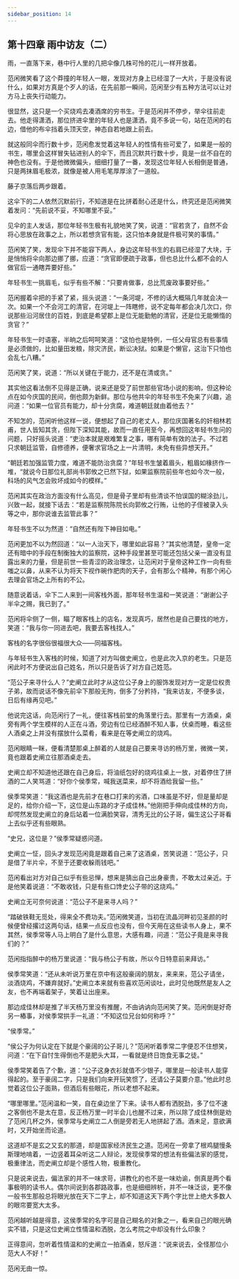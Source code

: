 ```yaml
---
sidebar_position: 14
---
```


## 第十四章 **雨中访友（二）**

雨，一直落下来，巷中行人里的几把伞像几株可怜的花儿一样开放着。

范闲微笑看了这个莽撞的年轻人一眼，发现对方身上已经湿了一大片，于是没有说什么，如果对方真是个歹人的话，在先前那一瞬间，范闲至少有五种方法可以让对方马上丧失行动能力。

很显然，这只是一个买烧鸡去凑酒席的穷书生。于是范闲并不停步，举伞往前走去。他走得潇洒，那位挤进伞里的年轻人也是潇洒，竟不多说一句，站在范闲的右边，借他的布伞挡着头顶天空，神态自若地跟上前去。

就这般同伞而行数十步，范闲愈发觉着这年轻人的性情有些可爱了，如果是一般的书生，哪里会这样冒失钻进别人的伞下，而且沉默共行数十步，竟是一丝不自在的神色也没有。于是他微微偏头，细细打量了一番，发现这位年轻人长相倒是普通，只是两抹眉毛极浓，就像是被人用毛笔厚厚涂了一道般。

藤子京落后两步跟着。

这伞下的二人依然沉默前行，不知道是在比拼着耐心还是什么，终究还是范闲微笑着发问：“先前说不妥，不知哪里不妥。”

见伞的主人发话，那位年轻书生极有礼貌地笑了笑，说道：“官若贪了，自然不会将心思放在政事之上，所以若想贪官有能，这只怕本身就是件极可笑的事情。”

范闲笑了笑，发现伞下并不能容下两人，身边这年轻书生的右肩已经湿了大块，于是悄悄将伞向那边挪了挪，应道：“贪官即便疏于政事，但也总比什么都不会的人做官后一通瞎弄要好些。”

年轻书生一挑眉毛，似乎有些不解：“只要肯做事，总比荒废政事要好些。”

范闲握着伞把的手紧了紧，摇头说道：“一条河堤，不修的话大概隔几年就会决一次。如果一个不会河工的清官，在河堤上一阵瞎修，说不定每年都会决几次口，你说那些沿河居住的百姓，到底是希望郡上是位无能勤勉的清官，还是位无能懒惰的贪官？”

年轻书生一时语塞，半晌之后呵呵笑道：“这怕也是特例，一任父母官总有些事情是必须做的，比如量田发粮，除灾济民，断讼决狱。如果是个懒官，这治下只怕也会乱七八糟。”

范闲笑了笑，说道：“所以关键在于能力，还不是在清或贪。”

其实他这看法倒不见得是正确，说来还是受了前世那些官场小说的影响，但这种论点在如今庆国的民间，倒也颇为新鲜。那位与他共伞的年轻书生不免来了兴趣，追问道：“如果一位官员有能力，却十分贪腐，难道朝廷就由着他去？”

不知怎的，范闲听他这样一说，便想起了自己的老丈人，那位庆国著名的奸相林若甫，世人皆知其贪，但陛下深知其能，故而一直任用至今，再想回这年轻书生问的问题，只好摇头说道：“吏治本就是艰难繁复之事，哪有简单有效的法子。不过若只求朝廷监管，自修德养，便奢求官场之上一片清明，未免有些异想天开。”

“朝廷若加强监管力度，难道不能防治贪腐？”年轻书生皱着眉头，粗眉如椽挤作一堆，“就说今日那位礼部尚书郭攸之已然下狱，如果监察院前些年也如今次一般，科场的风气怎会败坏成如今的模样。”

范闲其实在政治方面没有什么高见，但是骨子里却有些清谈不怕误国的糊涂劲儿，兴致一起，就接下话去：“若是监察院陈院长向郭攸之行贿，让他的子侄被录入头等之中，那你说谁去监管此事？”

年轻书生不以为然道：“自然还有陛下神目如电。”

范闲更加不以为然回道：“以一人治天下，哪里如此容易？”其实他清楚，皇帝一定还有暗中的手段在制衡独大的监察院，这种手段里甚至可能还包括父亲一直没有显露出来的力量，但是前世一些青涩的政治理念，让范闲对于皇帝这种工作一向有些嗤之以鼻，从来不认为将天下视作碗作肥肉的天子，会有那么个精神，有那个闲心去理会官场之上所有的不公。

随意说着话，伞下二人来到一间客栈外面，那年轻书生温和一笑说道：“谢谢公子半伞之赐，我已到了。”

范闲将伞侧了一侧，瞄了眼客栈上的店名，发现真巧，居然也是自己要找的地方，笑道：“我与你一同进去吧，我要去客栈找人。”

客栈的名字很俗很福很大众——同福客栈。

与年轻书生入客栈的时候，知道了对方叫做史阐立，也是此次入京的老生。只是范闲此时不方便说出自己姓名，所以只是告诉了对方自己姓范。

“范公子来寻什么人？”史阐立此时才从这位公子身上的服饰发现对方一定是位权贵子弟，故而说话不像先前伞下那般无拘，倒多了分矜持，“我来访友，不便多谈，日后有缘再见吧。”

他说完这话，向范闲行了一礼，便往客栈前堂的角落里行去。那里有一方酒桌，桌旁有两个学生模样的人正在斗酒，旁边有位已经酒醉不知人事，伏桌而睡，看这些人酒桌之上并没有摆放什么菜肴，看来是在等史阐立的烧鸡。

范闲眼睛一眯，便看清楚那桌上醉着的人就是自己要来寻访的杨万里，微微一笑，竟也跟着史阐立往那酒桌走去。

史阐立却不知道他还跟在自己身后，将油纸包好的烧鸡往桌上一放，对着停住了拼酒的二人笑骂道：“好你个侯季常，喊我送菜来，却不将酒给我留一些。”

侯季常笑道：“我这酒也是先前才在巷口打来的劣酒，口味虽是不好，但是量却是足的，给你介绍一下，这位是山东路的才子成佳林。”他刚把手伸向成佳林的方向，却愕然发现史阐立的身后站着一位满脸笑容，清秀无比的公子哥，偏生这公子哥看上去似乎还有些眼熟。

“史兄，这位是？”侯季常疑惑问道。

史阐立一怔，回头才发现范闲竟是跟着自己来了这酒桌，苦笑说道：“范公子，只是借了半片伞，不至于还要收躲雨钱吧。”

范闲看出对方对自己似乎有些忌惮，想来是猜出自己出身豪贵，不敢太过亲近。于是他笑着说道：“不敢收钱，只是有些口馋史公子带的这烧鸡。”

史阐立无可奈何说道：“范公子不是来寻人吗？”

“踏破铁鞋无觅处，得来全不费功夫。”范闲微笑道，当初在流晶河畔初见圣颜的时候便曾经撂过这两句话，结果一点反应也没有，但今天用在这些读书人身上，果不其然，侯季常等人马上明白了是什么意思，大感有趣，问道：“范公子竟是来寻我们的？”

范闲指指醉中的杨万里说道：“我与杨公子有故，所以今日特意前来拜访。”

侯季常笑道：“还从未听说万里在京中有这般豪阔的朋友，来来来，范公子请坐，淡酒烧鸡，不嫌弃就好。”史阐立本来就有些喜欢范闲谈吐，此时见他既然是友人之友，也不再端着架子，笑着让出座来。

那边成佳林却是推了半天杨万里没有推醒，不由讷讷向范闲笑了笑。范闲倒是好奇另一樁事，对侯季常拱手一礼道：“不知这位兄台如何称呼？”

“侯季常。”

“侯公子为何认定在下就是个豪阔的公子哥儿？”范闲听着季常二字便忍不住想笑，问道：“在下自忖生得倒也不是肥头大耳，一看就是终日饱食无事之徒。”

侯季常笑着告了个歉，道：“公子这身衣衫就值不少银子，哪里是一般读书人能穿得起的。至于豪阔二字，只是我们向来开玩笑惯了，还请公子莫要介意。”他此时总觉着这位公子面熟，但酒后有些眼花，所以老想不起来。

“哪里哪里。”范闲温和一笑，自在桌边坐了下来。读书人都有洒脱劲，多了位不速之客倒也不是太在意，反正杨万里一时半会儿也醒不过来，所以除了成佳林倒是劝了范闲几杯之外，侯季常与史阐立二人倒是旁若无人地拼起了酒。酒未足，意欲满时，又开始坐而论道。

这道却不是玄之又玄的那道，却是国家经济民生之道。范闲在一旁拿了根鸡腿慢条斯理地啃着，一边竖着耳朵听这二人辩论，发现侯季常的想法有些偏法家的感觉，极重律法，而史阐立却是个感性人物，极重教化。

只是说来说去，偏法家的并不一味求苛，讲教化的也不是一味劝谕，倒真是两个看事极明的读书人。偶尔间说到各郡路政事，也是细细辨析，并不一味泛谈，更不像一般书生那般总将眼光放在天下二字上，却不知道这天下两个字比世上绝大多数人的眼帘要宽大太多。

范闲越听越是得意，这侯季常的名字可是自己糊名的对象之一，看来自己的眼光确实不错，只是这位史阐立性情温和洒脱，怎么考院之中却没有什么印象？

正得意间，忽听着性情温和的史阐立一拍酒桌，怒斥道：“说来说去，全怪那位小范大人不好！”

范闲无由一惊。

